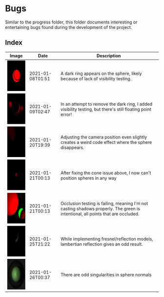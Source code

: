 # Bugs

Similar to the progress folder, this folder documents interesting or entertaining bugs found during the development of the project.

## Index

|                           Image                            |       Date       |    Description                                                                      |
|------------------------------------------------------------|------------------|-------------------------------------------------------------------------------------|
|<img src="./001_ring.png" width="100" height="100">         | 2021-01-08T01:51 | A dark ring appears on the sphere, likely because of lack of visibility testing.
|<img src="./002_fp_error.png" width="100" height="100">     | 2021-01-09T02:47 | In an attempt to remove the dark ring, I added visibility testing, but there's still floating point error!
|<img src="./003_cone.png" width="100" height="100">         | 2021-01-20T19:39 | Adjusting the camera position even slightly creates a weird code effect where the sphere disappears.
|<img src="./004_position.png" width="100" height="100">     | 2021-01-21T00:13 | After fixing the cone issue above, I now can't position spheres in any way
|<img src="./005_occlusion.png" width="100" height="100">    | 2021-01-21T00:13 | Occlusion testing is failing, meaning I'm not casting shadows properly.  The green is intentional, all points that are occluded.
|<img src="./006_lambert.png" width="100" height="100">      | 2021-01-25T21:22 | While implementing fresnel/reflection models, lambertian reflection gives an odd result.
|<img src="./007_singularities.png" width="100" height="100">| 2021-01-26T00:37 | There are odd singularities in sphere normals